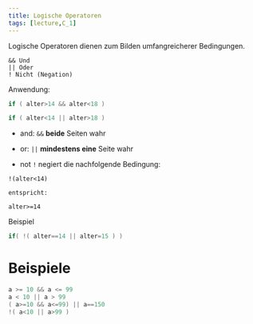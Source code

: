 ```yaml
---
title: Logische Operatoren
tags: [lecture,C_1]
---
```


Logische Operatoren dienen zum Bilden umfangreicherer Bedingungen.


	&& Und
	|| Oder
	! Nicht (Negation)

Anwendung:

```c
if ( alter>14 && alter<18 )
```

```c
if ( alter<14 || alter>18 )
```

- and: `&&` **beide** Seiten wahr
- or: `||` **mindestens eine** Seite wahr

- not `!` negiert die nachfolgende Bedingung:

```
!(alter<14)

entspricht:

alter>=14
```

Beispiel

```c++
if( !( alter==14 || alter=15 ) )
```



# Beispiele

```c
a >= 10 && a <= 99
a < 10 || a > 99
( a>=10 && a<=99) || a==150
!( a<10 || a>99 )
```
